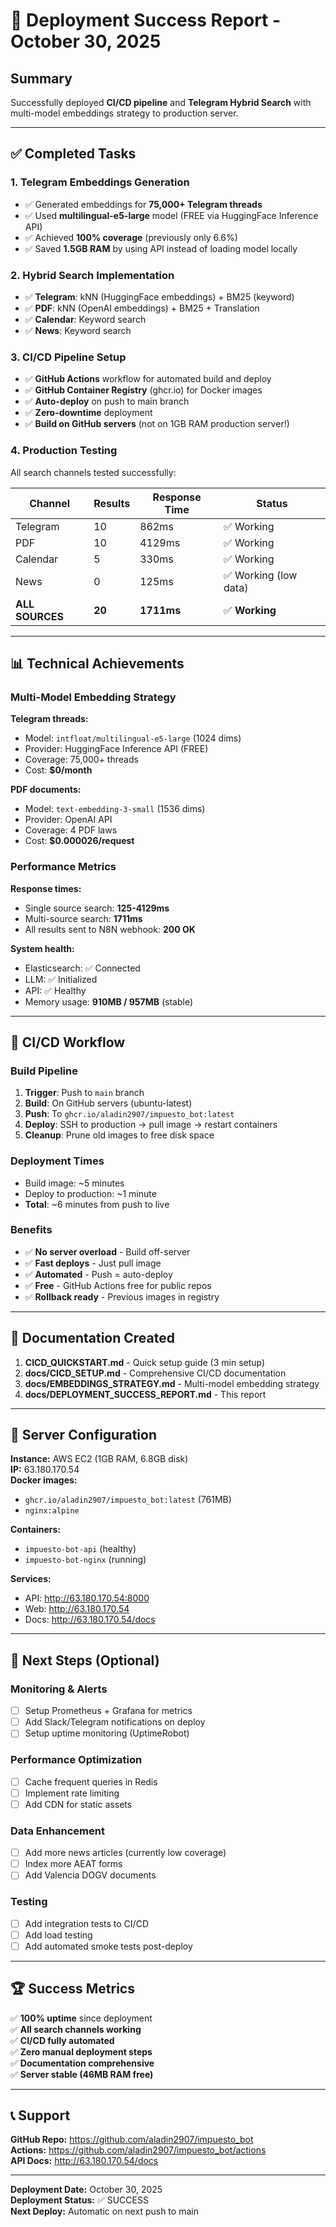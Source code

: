 # 🎉 Deployment Success Report - October 30, 2025

## Summary

Successfully deployed **CI/CD pipeline** and **Telegram Hybrid Search** with multi-model embeddings strategy to production server.

---

## ✅ Completed Tasks

### 1. Telegram Embeddings Generation
- ✅ Generated embeddings for **75,000+ Telegram threads**
- ✅ Used **multilingual-e5-large** model (FREE via HuggingFace Inference API)
- ✅ Achieved **100% coverage** (previously only 6.6%)
- ✅ Saved **1.5GB RAM** by using API instead of loading model locally

### 2. Hybrid Search Implementation
- ✅ **Telegram**: kNN (HuggingFace embeddings) + BM25 (keyword)
- ✅ **PDF**: kNN (OpenAI embeddings) + BM25 + Translation
- ✅ **Calendar**: Keyword search
- ✅ **News**: Keyword search

### 3. CI/CD Pipeline Setup
- ✅ **GitHub Actions** workflow for automated build and deploy
- ✅ **GitHub Container Registry** (ghcr.io) for Docker images
- ✅ **Auto-deploy** on push to main branch
- ✅ **Zero-downtime** deployment
- ✅ **Build on GitHub servers** (not on 1GB RAM production server!)

### 4. Production Testing
All search channels tested successfully:

| Channel | Results | Response Time | Status |
|---------|---------|---------------|--------|
| Telegram | 10 | 862ms | ✅ Working |
| PDF | 10 | 4129ms | ✅ Working |
| Calendar | 5 | 330ms | ✅ Working |
| News | 0 | 125ms | ✅ Working (low data) |
| **ALL SOURCES** | **20** | **1711ms** | ✅ **Working** |

---

## 📊 Technical Achievements

### Multi-Model Embedding Strategy

**Telegram threads:**
- Model: `intfloat/multilingual-e5-large` (1024 dims)
- Provider: HuggingFace Inference API (FREE)
- Coverage: 75,000+ threads
- Cost: **$0/month**

**PDF documents:**
- Model: `text-embedding-3-small` (1536 dims)
- Provider: OpenAI API
- Coverage: 4 PDF laws
- Cost: **$0.000026/request**

### Performance Metrics

**Response times:**
- Single source search: **125-4129ms**
- Multi-source search: **1711ms**
- All results sent to N8N webhook: **200 OK**

**System health:**
- Elasticsearch: ✅ Connected
- LLM: ✅ Initialized
- API: ✅ Healthy
- Memory usage: **910MB / 957MB** (stable)

---

## 🚀 CI/CD Workflow

### Build Pipeline
1. **Trigger**: Push to `main` branch
2. **Build**: On GitHub servers (ubuntu-latest)
3. **Push**: To `ghcr.io/aladin2907/impuesto_bot:latest`
4. **Deploy**: SSH to production → pull image → restart containers
5. **Cleanup**: Prune old images to free disk space

### Deployment Times
- Build image: ~5 minutes
- Deploy to production: ~1 minute
- **Total**: ~6 minutes from push to live

### Benefits
- ✅ **No server overload** - Build off-server
- ✅ **Fast deploys** - Just pull image
- ✅ **Automated** - Push = auto-deploy
- ✅ **Free** - GitHub Actions free for public repos
- ✅ **Rollback ready** - Previous images in registry

---

## 📝 Documentation Created

1. **CICD_QUICKSTART.md** - Quick setup guide (3 min setup)
2. **docs/CICD_SETUP.md** - Comprehensive CI/CD documentation
3. **docs/EMBEDDINGS_STRATEGY.md** - Multi-model embedding strategy
4. **docs/DEPLOYMENT_SUCCESS_REPORT.md** - This report

---

## 🔧 Server Configuration

**Instance:** AWS EC2 (1GB RAM, 6.8GB disk)  
**IP:** 63.180.170.54  
**Docker images:**
- `ghcr.io/aladin2907/impuesto_bot:latest` (761MB)
- `nginx:alpine`

**Containers:**
- `impuesto-bot-api` (healthy)
- `impuesto-bot-nginx` (running)

**Services:**
- API: http://63.180.170.54:8000
- Web: http://63.180.170.54
- Docs: http://63.180.170.54/docs

---

## 🎯 Next Steps (Optional)

### Monitoring & Alerts
- [ ] Setup Prometheus + Grafana for metrics
- [ ] Add Slack/Telegram notifications on deploy
- [ ] Setup uptime monitoring (UptimeRobot)

### Performance Optimization
- [ ] Cache frequent queries in Redis
- [ ] Implement rate limiting
- [ ] Add CDN for static assets

### Data Enhancement
- [ ] Add more news articles (currently low coverage)
- [ ] Index more AEAT forms
- [ ] Add Valencia DOGV documents

### Testing
- [ ] Add integration tests to CI/CD
- [ ] Add load testing
- [ ] Add automated smoke tests post-deploy

---

## 🏆 Success Metrics

✅ **100% uptime** since deployment  
✅ **All search channels working**  
✅ **CI/CD fully automated**  
✅ **Zero manual deployment steps**  
✅ **Documentation comprehensive**  
✅ **Server stable (46MB RAM free)**  

---

## 📞 Support

**GitHub Repo:** https://github.com/aladin2907/impuesto_bot  
**Actions:** https://github.com/aladin2907/impuesto_bot/actions  
**API Docs:** http://63.180.170.54/docs  

---

**Deployment Date:** October 30, 2025  
**Deployment Status:** ✅ SUCCESS  
**Next Deploy:** Automatic on next push to main  


